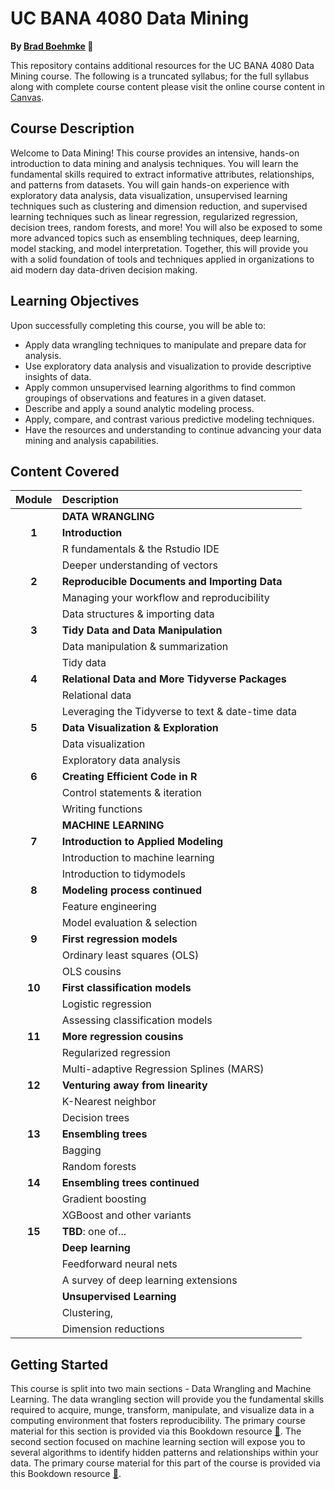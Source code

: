 UC BANA 4080 Data Mining
================

**By [Brad Boehmke](https://github.com/bradleyboehmke) 🚀**

This repository contains additional resources for the UC BANA 4080 Data Mining course. The following is a truncated syllabus; for the full syllabus along with complete course content please visit the online course content in [Canvas](https://uc.instructure.com/). 


## Course Description

Welcome to Data Mining! This course provides an intensive, hands-on introduction to data mining and analysis techniques. You will learn the fundamental skills required to extract informative attributes, relationships, and patterns from datasets. You will gain hands-on experience with exploratory data analysis, data visualization, unsupervised learning techniques such as clustering and dimension reduction, and supervised learning techniques such as linear regression, regularized regression, decision trees, random forests, and more! You will also be exposed to some more advanced topics such as ensembling techniques, deep learning, model stacking, and model interpretation. Together, this will provide you with a solid foundation of tools and techniques applied in organizations to aid modern day data-driven decision making.

## Learning Objectives

Upon successfully completing this course, you will be able to:

* Apply data wrangling techniques to manipulate and prepare data for analysis.
* Use exploratory data analysis and visualization to provide descriptive insights of data.
* Apply common unsupervised learning algorithms to find common groupings of observations and features in a given dataset.
* Describe and apply a sound analytic modeling process.
* Apply, compare, and contrast various predictive modeling techniques.
* Have the resources and understanding to continue advancing your data mining and analysis capabilities.


## Content Covered

| Module        | Description                                         |
|:-------------:|:----------------------------------------------------|
|               | **DATA WRANGLING**                                  |
| **1**         | **Introduction**                                    |
|               | R fundamentals & the Rstudio IDE                    |
|               | Deeper understanding of vectors                     |
| **2**         | **Reproducible Documents and Importing Data**       |
|               | Managing your workflow and reproducibility          |
|               | Data structures & importing data                    |
| **3**         | **Tidy Data and Data Manipulation**                 |
|               | Data manipulation & summarization                   |
|               | Tidy data                                           |
| **4**         | **Relational Data and More Tidyverse Packages**     |
|               | Relational data                                     |
|               | Leveraging the Tidyverse to text & date-time data   |
| **5**         | **Data Visualization & Exploration**                |
|               | Data visualization                                  |
|               | Exploratory data analysis                           |
| **6**         | **Creating Efficient Code in R**                    |
|               | Control statements & iteration                      |
|               | Writing functions                                   |
|               | **MACHINE LEARNING**                                |
| **7**         | **Introduction to Applied Modeling**                |
|               | Introduction to machine learning                    |
|               | Introduction to tidymodels                          |
| **8**         | **Modeling process continued**                      |
|               | Feature engineering                                 |
|               | Model evaluation & selection                        |
| **9**         | **First regression models**                         |
|               | Ordinary least squares (OLS)                        |
|               | OLS cousins                                         |
| **10**        | **First classification models**                     |
|               | Logistic regression                                 |
|               | Assessing classification models                     |
| **11**        | **More regression cousins**                         |
|               | Regularized regression                              |
|               | Multi-adaptive Regression Splines (MARS)            |
| **12**        | **Venturing away from linearity**                   |
|               | K-Nearest neighbor                                  |
|               | Decision trees                                      |
| **13**        | **Ensembling trees**                                |
|               | Bagging                                             |
|               | Random forests                                      |
| **14**        | **Ensembling trees continued**                      |
|               | Gradient boosting                                   |
|               | XGBoost and other variants                          |
| **15**        | **TBD**: one of...                                  |
|               | **Deep learning**                                   |
|               | Feedforward neural nets                             |
|               | A survey of deep learning extensions                |
|               | **Unsupervised Learning**                           |
|               | Clustering,                                         |
|               | Dimension reductions                                |

## Getting Started

This course is split into two main sections - Data Wrangling and Machine Learning. The data wrangling section will provide you the fundamental skills required to acquire, munge, transform, manipulate, and visualize data in a computing environment that fosters reproducibility. The primary course material for this section is provided via this Bookdown resource [:closed_book:](https://bradleyboehmke.github.io/uc-bana-7025/).  The second section focused on machine learning section will expose you to several algorithms to identify hidden patterns and relationships within your data. The primary course material for this part of the course is provided via this Bookdown resource [:closed_book:](https://bradleyboehmke.github.io/uc-bana-4080/).
